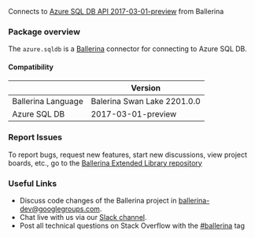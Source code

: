 Connects to [Azure SQL DB API 2017-03-01-preview](https://docs.microsoft.com/en-us/azure/azure-sql/database/sql-database-paas-overview) from Ballerina

### Package overview
The `azure.sqldb` is a [Ballerina](https://ballerina.io/) connector for connecting to Azure SQL DB.

#### Compatibility
|                          | Version                  |
|--------------------------|--------------------------|
| Ballerina Language       | Balerina Swan Lake 2201.0.0|
| Azure SQL DB             | 2017-03-01-preview       |

### Report Issues
To report bugs, request new features, start new discussions, view project boards, etc., go to the [Ballerina Extended Library repository](https://github.com/ballerina-platform/ballerina-extended-library)

### Useful Links
- Discuss code changes of the Ballerina project in [ballerina-dev@googlegroups.com](mailto:ballerina-dev@googlegroups.com).
- Chat live with us via our [Slack channel](https://ballerina.io/community/slack/).
- Post all technical questions on Stack Overflow with the [#ballerina](https://stackoverflow.com/questions/tagged/ballerina) tag
